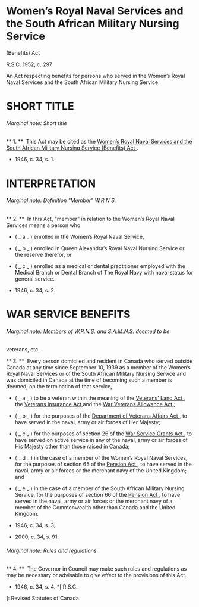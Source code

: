 #  Women’s Royal Naval Services and the South African Military Nursing Service
(Benefits) Act

R.S.C.  1952, c. 297

An Act respecting benefits for persons who served in the Women’s Royal Naval
Services and the South African Military Nursing Service

#  SHORT TITLE

######  Marginal note:  Short title

** 1\.  **  This Act may be cited as the  [ Women’s Royal Naval Services and the South African Military Nursing Service (Benefits) Act ](/eng/acts/W-11.4) . 

  * 1946, c. 34, s. 1. 

#  INTERPRETATION

######  Marginal note:  Definition "Member" W.R.N.S.

** 2\.  **  In this Act, "member" in relation to the Women’s Royal Naval Services means a person who 

  * ( _ a _ ) enrolled in the Women’s Royal Naval Service, 

  * ( _ b _ ) enrolled in Queen Alexandra’s Royal Naval Nursing Service or the reserve therefor, or 

  * ( _ c _ ) enrolled as a medical or dental practitioner employed with the Medical Branch or Dental Branch of The Royal Navy with naval status for general service. 

  * 1946, c. 34, s. 2. 

#  WAR SERVICE BENEFITS

######  Marginal note:  Members of W.R.N.S. and S.A.M.N.S. deemed to be
veterans, etc.

** 3\.  **  Every person domiciled and resident in Canada who served outside Canada at any time since September 10, 1939 as a member of the Women’s Royal Naval Services or of the South African Military Nursing Service and was domiciled in Canada at the time of becoming such a member is deemed, on the termination of that service, 

  * ( _ a _ ) to be a veteran within the meaning of the  [ Veterans' Land Act ](/eng/acts/V-1.5) , the  [ Veterans Insurance Act ](/eng/acts/V-1.4) and the  [ War Veterans Allowance Act ](/eng/acts/W-3) ; 

  * ( _ b _ ) for the purposes of the  [ Department of Veterans Affairs Act ](/eng/acts/V-1) , to have served in the naval, army or air forces of Her Majesty; 

  * ( _ c _ ) for the purposes of section 26 of the  [ War Service Grants Act ](/eng/acts/W-2.5) , to have served on active service in any of the naval, army or air forces of His Majesty other than those raised in Canada; 

  * ( _ d _ ) in the case of a member of the Women’s Royal Naval Services, for the purposes of section 65 of the  [ Pension Act ](/eng/acts/P-6) , to have served in the naval, army or air forces or the merchant navy of the United Kingdom; and 

  * ( _ e _ ) in the case of a member of the South African Military Nursing Service, for the purposes of section 66 of the  [ Pension Act ](/eng/acts/P-6) , to have served in the naval, army or air forces or the merchant navy of a member of the Commonwealth other than Canada and the United Kingdom. 

  * 1946, c. 34, s. 3; 
  * 2000, c. 34, s. 91. 

######  Marginal note:  Rules and regulations

** 4\.  **  The Governor in Council may make such rules and regulations as may be necessary or advisable to give effect to the provisions of this Act. 

  * 1946, c. 34, s. 4. 
  *[
  R.S.C.

 ]: Revised Statutes of Canada

